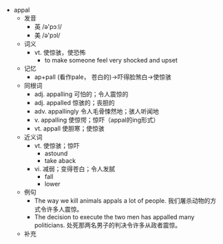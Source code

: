 - appal
  - 发音
    - 英 /ə'pɔːl/
    - 美 /ə'pɔl/
  - 词义
    - vt. 使惊骇，使恐怖
      - to make someone feel very shocked and upset
  - 记忆
    - ap+pall (看作pale， 苍白的)→吓得脸煞白→使惊骇
  - 同根词
    - adj. appalling 可怕的；令人震惊的
    - adj. appalled 惊骇的；丧胆的
    - adv. appallingly 令人毛骨悚然地；骇人听闻地
    - v. appalling 使惊愕；惊吓（appal的ing形式）
    - vt. appall 使胆寒；使惊骇
  - 近义词
    - vt. 使惊骇；惊吓
      - astound
      - take aback
    - vi. 减弱；变得苍白；令人发腻
      - fall
      - lower
  - 例句
    - The way we kill animals appals a lot of people. 我们屠杀动物的方式令许多人震惊。
    - The decision to execute the two men has appalled many politicians. 处死那两名男子的判决令许多从政者震惊。
  - 补充